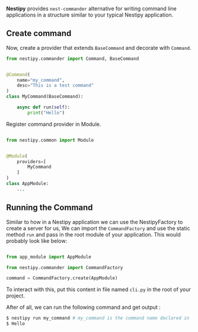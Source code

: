 **Nestipy** provides `nest-commander` alternative for writing command line applications in a structure similar to your
typical Nestipy application.

## Create command

Now, create a provider that extends `BaseCommand` and decorate with `Command`.

```python
from nestipy.commander import Command, BaseCommand


@Command(
    name="my_command",
    desc="This is a test command"
)
class MyCommand(BaseCommand):

    async def run(self):
        print("Hello")
```

Register command provider in Module.

```python

from nestipy.common import Module


@Module(
    providers=[
        MyCommand
    ]
)
class AppModule:
    ...
```

## Running the Command

Similar to how in a Nestipy application we can use the NestipyFactory to create a server for us,
We can import the `CommandFactory` and use the static
method `run` and pass in the root module of your application. This would probably look like below:

```python

from app_module import AppModule

from nestipy.commander import CommandFactory

command = CommandFactory.create(AppModule)

```

To interact with this, put this content in file named `cli.py` in the root of your project.

After of all, we can run the following command and get output :

```bash
$ nestipy run my_command # my_command is the command name declared in `Command` decorator
$ Hello
```

